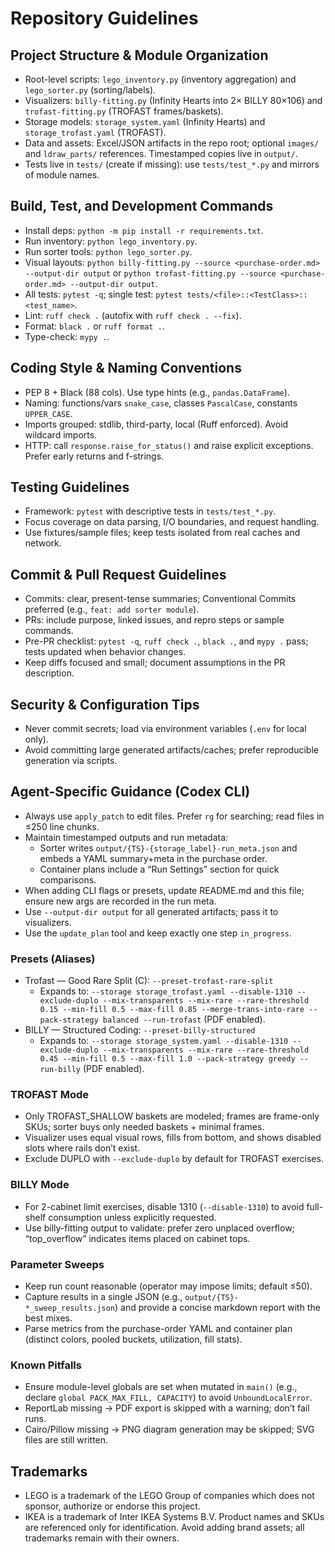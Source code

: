 # Repository Guidelines

## Project Structure & Module Organization
- Root-level scripts: `lego_inventory.py` (inventory aggregation) and `lego_sorter.py` (sorting/labels).
- Visualizers: `billy-fitting.py` (Infinity Hearts into 2× BILLY 80×106) and `trofast-fitting.py` (TROFAST frames/baskets).
- Storage models: `storage_system.yaml` (Infinity Hearts) and `storage_trofast.yaml` (TROFAST).
- Data and assets: Excel/JSON artifacts in the repo root; optional `images/` and `ldraw_parts/` references. Timestamped copies live in `output/`.
- Tests live in `tests/` (create if missing): use `tests/test_*.py` and mirrors of module names.

## Build, Test, and Development Commands
- Install deps: `python -m pip install -r requirements.txt`.
- Run inventory: `python lego_inventory.py`.
- Run sorter tools: `python lego_sorter.py`.
- Visual layouts: `python billy-fitting.py --source <purchase-order.md> --output-dir output` or `python trofast-fitting.py --source <purchase-order.md> --output-dir output`.
- All tests: `pytest -q`; single test: `pytest tests/<file>::<TestClass>::<test_name>`.
- Lint: `ruff check .` (autofix with `ruff check . --fix`).
- Format: `black .` or `ruff format .`.
- Type-check: `mypy .`.

## Coding Style & Naming Conventions
- PEP 8 + Black (88 cols). Use type hints (e.g., `pandas.DataFrame`).
- Naming: functions/vars `snake_case`, classes `PascalCase`, constants `UPPER_CASE`.
- Imports grouped: stdlib, third-party, local (Ruff enforced). Avoid wildcard imports.
- HTTP: call `response.raise_for_status()` and raise explicit exceptions. Prefer early returns and f-strings.

## Testing Guidelines
- Framework: `pytest` with descriptive tests in `tests/test_*.py`.
- Focus coverage on data parsing, I/O boundaries, and request handling.
- Use fixtures/sample files; keep tests isolated from real caches and network.

## Commit & Pull Request Guidelines
- Commits: clear, present-tense summaries; Conventional Commits preferred (e.g., `feat: add sorter module`).
- PRs: include purpose, linked issues, and repro steps or sample commands.
- Pre-PR checklist: `pytest -q`, `ruff check .`, `black .`, and `mypy .` pass; tests updated when behavior changes.
- Keep diffs focused and small; document assumptions in the PR description.

## Security & Configuration Tips
- Never commit secrets; load via environment variables (`.env` for local only).
- Avoid committing large generated artifacts/caches; prefer reproducible generation via scripts.

## Agent-Specific Guidance (Codex CLI)
- Always use `apply_patch` to edit files. Prefer `rg` for searching; read files in ≤250 line chunks.
- Maintain timestamped outputs and run metadata:
  - Sorter writes `output/{TS}-{storage_label}-run_meta.json` and embeds a YAML summary+meta in the purchase order.
  - Container plans include a “Run Settings” section for quick comparisons.
- When adding CLI flags or presets, update README.md and this file; ensure new args are recorded in the run meta.
- Use `--output-dir output` for all generated artifacts; pass it to visualizers.
- Use the `update_plan` tool and keep exactly one step `in_progress`.

### Presets (Aliases)
- Trofast — Good Rare Split (C): `--preset-trofast-rare-split`
  - Expands to: `--storage storage_trofast.yaml --disable-1310 --exclude-duplo --mix-transparents --mix-rare --rare-threshold 0.15 --min-fill 0.5 --max-fill 0.85 --merge-trans-into-rare --pack-strategy balanced --run-trofast` (PDF enabled).
- BILLY — Structured Coding: `--preset-billy-structured`
  - Expands to: `--storage storage_system.yaml --disable-1310 --exclude-duplo --mix-transparents --mix-rare --rare-threshold 0.45 --min-fill 0.5 --max-fill 1.0 --pack-strategy greedy --run-billy` (PDF enabled).

### TROFAST Mode
- Only TROFAST_SHALLOW baskets are modeled; frames are frame-only SKUs; sorter buys only needed baskets + minimal frames.
- Visualizer uses equal visual rows, fills from bottom, and shows disabled slots where rails don’t exist.
- Exclude DUPLO with `--exclude-duplo` by default for TROFAST exercises.

### BILLY Mode
- For 2-cabinet limit exercises, disable 1310 (`--disable-1310`) to avoid full-shelf consumption unless explicitly requested.
- Use billy-fitting output to validate: prefer zero unplaced overflow; “top_overflow” indicates items placed on cabinet tops.

### Parameter Sweeps
- Keep run count reasonable (operator may impose limits; default ≤50).
- Capture results in a single JSON (e.g., `output/{TS}-*_sweep_results.json`) and provide a concise markdown report with the best mixes.
- Parse metrics from the purchase-order YAML and container plan (distinct colors, pooled buckets, utilization, fill stats).

### Known Pitfalls
- Ensure module-level globals are set when mutated in `main()` (e.g., declare `global PACK_MAX_FILL, CAPACITY`) to avoid `UnboundLocalError`.
- ReportLab missing → PDF export is skipped with a warning; don’t fail runs.
- Cairo/Pillow missing → PNG diagram generation may be skipped; SVG files are still written.

## Trademarks
- LEGO is a trademark of the LEGO Group of companies which does not sponsor, authorize or endorse this project.
- IKEA is a trademark of Inter IKEA Systems B.V. Product names and SKUs are referenced only for identification. Avoid adding brand assets; all trademarks remain with their owners.
